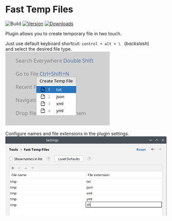 # Fast Temp Files

![Build](https://github.com/stykalin/fast-temp-files/workflows/Build/badge.svg)
[![Version](https://img.shields.io/jetbrains/plugin/v/ru.stykalin.FastTempFiles.svg)](https://plugins.jetbrains.com/plugin/23506-fast-temp-files)
[![Downloads](https://img.shields.io/jetbrains/plugin/d/ru.stykalin.FastTempFiles.svg)](https://plugins.jetbrains.com/plugin/23506-fast-temp-files)

<!-- Plugin description -->
Plugin allows you to create temporary file in two touch.  

Just use default keyboard shortcut: `control + alt + \ ` (_backslash_)  
and select the desired file type.  
<img src="https://raw.githubusercontent.com/stykalin/fast-temp-files/master/img/create-menu.png" title="Create menu"/>

Configure names and file extensions in the plugin settings.  
<img src="https://raw.githubusercontent.com/stykalin/fast-temp-files/master/img/settings.png" title="Settings dialog" width="600" />
<!-- Plugin description end -->